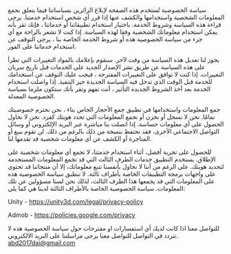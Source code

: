 سياسة الخصوصية
تُستخدم هذه الصفحة لإبلاغ الزائرين بسياساتنا فيما يتعلق بجمع المعلومات الشخصية واستخدامها والكشف عنها إذا قرر أي شخص استخدام خدمتنا.
يرجى قراءة هذه السياسة وشروط الخدمة.
باختيار استخدام تطبيقاتنا أو خدماتنا ، فإنك تقر بأنه يمكن استخدام معلوماتك الشخصية وفقا لهذه السياسة. إذا كنت لا تشعر بالراحة مع أي جزء من سياسة الخصوصية هذه أو شروط الخدمة الخاصة بنا ، يرجى التوقف عن استخدام خدماتنا على الفور.

يجوز لنا تعديل هذه السياسة من وقت لآخر.
 سنقوم بإعلامك بالمواد التغييرات التي تطرأ على هذه السياسة عن طريق نشر الإصدار الجديد على الخدمات قبل تاريخ سريان التغييرات. إذا كنت لا توافق على التغييرات المقترحة ، فيجب عليك التوقف عن استخدامك للخدمة قبل الوقت الذي تدخل فيه السياسة الجديدة حيز التنفيذ. إذا واصلت استخدام الخدمة بعد أخذ الشروط الجديدة التأثير ، أنت تفهم وتقر بأنك ستكون ملزما بسياسة الخصوصية المعدلة.
 
جمع المعلومات واستخدامها
في تطبيق  جمع الأحجار الخاص بناء  ، نحن نحترم خصوصيتك تمامًا. نحن لا نسجل أو نخزن أو نجمع المعلومات التي تحدد هويتك كفرد. نحن لا نحاول الحصول على أي معلومات حساسة. إذا اتصلت بنا مباشرة عبر البريد الإلكتروني أو وسائل التواصل الاجتماعي الأخرى، فقد نحتفظ بنسخة من ذلك بالرغم من ذلك.  لن تقوم ببيع أو المتاجرة أو الكشف عن أي معلومات شخصية قد تقدمها لنا.

للحصول على تجربة أفضل، أثناء استخدام خدمتنا، لا نجمع أي معلومات شخصية على الإطلاق. يستخدم التطبيق خدمات الطرف الثالث التي قد تجمع المعلومات المستخدمة لتحديد هويتك. على الرغم من أننا لا نحاول بأنفسنا تتبع معلوماتك، إلا أن منتجاتنا قد تحتوي على واجهات برمجة التطبيقات الخاصة بأطراف ثالثة. لا تنطبق سياسة الخصوصية هذه على المعلومات التي قد يجمعها هذا الطرف الثالث، لذلك نحن لسنا مسؤولين عن تلك المعلومات.
سياسة الخصوصية الخاصة بالأطراف الثالثة لدينا هي كما يلي:

Unity  -  https://unity3d.com/legal/privacy-policy

Admob  - https://policies.google.com/privacy


للتواصل معنا
اذا كانت لديك أي استفسارات او مقترحات حول سياسة الخصوصية هذه لا تتردد في التواصل
للتواصل معنا يرجى مراسلتنا على البريد الالكتروني. abd2017dai@gmail.com
